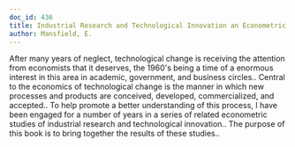 ```yaml
---
doc_id: 436
title: Industrial Research and Technological Innovation an Econometric Analysis
author: Mansfield, E.
---
```


After many years of neglect, technological change is receiving the attention
from economists that it deserves, the 1960's being a time of a enormous 
interest in this area in academic, government, and business circles.. Central 
to the economics of technological change is the manner in which new processes
and products are conceived, developed, commercialized, and accepted.. To help
promote a better understanding of this process, I have been engaged for a 
number of years in a series of related econometric studies of industrial 
research and technological innovation.. The purpose of this book is to bring
together the results of these studies..